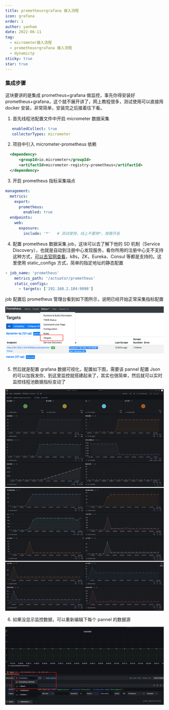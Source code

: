 ```yaml
---
title: prometheus+grafana 接入流程
icon: grafana
order: 1
author: yanhom
date: 2022-06-11
tag:
  - micrometer接入流程
  - prometheus+grafana 接入流程
  - dynamictp
sticky: true
star: true
---
```


### 集成步骤

这块要讲的是集成 prometheus+grafana 做监控，事先你得安装好 prometheus+grafana，这个就不展开讲了，网上教程很多，测试使用可以直接用 docker 安装，非常简单，安装完之后接着往下看。

1. 首先线程池配置文件中开启 micrometer 数据采集

```yaml
   enabledCollect: true
   collectorTypes: micrometer
```

2. 项目中引入 micrometer-prometheus 依赖

```xml
  <dependency>
      <groupId>io.micrometer</groupId>
      <artifactId>micrometer-registry-prometheus</artifactId>
  </dependency>
```

3. 开启 prometheus 指标采集端点

```yaml
management:
  metrics:
    export:
      prometheus: 
        enabled: true
  endpoints:
    web:
      exposure:
        include: '*'   # 测试使用，线上不要用*，按需开启
```

4. 配置 prometheus 数据采集 job，这块可以去了解下他的 SD 机制（Service Discovery），也就是自动到注册中心发现服务，看你所用的注册中心支不支持这种方式，[可以去官网查看](https://prometheus.io/docs/prometheus/latest/configuration/configuration/#scrape_config)，k8s，ZK，Eureka、Consul 等都是支持的。这里使用 static_configs 方式，简单的指定地址的静态配置

```yaml
- job_name: 'prometheus'
    metrics_path: '/actuator/prometheus'
    static_configs:
      - targets: ['192.168.2.104:9098']
```

job 配置后 prometheus 管理台看到如下图所示，说明已经开始正常采集指标配置

![采集指标](/images/dynamictp/prometheus.png)

5. 然后就是配置 grafana 数据可视化，配置如下图，需要该 pannel 配置 Json 的可以加我发你，到这里监控就搭建起来了，其实也很简单，然后就可以实时监控线程池数据指标变动了

![监控数据1](/images/dynamictp/monitor1.jpg)
![监控数据2](/images/dynamictp/monitor2.jpg)
![监控数据3](/images/dynamictp/monitor3.jpg)

6. 如果没显示监控数据，可以重新编辑下每个 pannel 的数据源

![image.png](/images/dynamictp/grafana_datasource.png)
